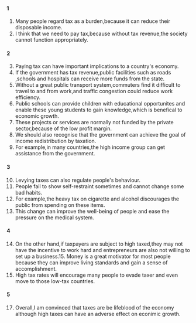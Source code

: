 #### 1
1. Many people regard tax as a burden,because it can reduce their disposable income.
2. I think that we need to pay tax,because without tax revenue,the society cannot function appropriately.

#### 2
3. Paying tax can have important implications to a country's economy.
4. If the government has tax revenue,public facilities such as roads ,schools and hospitals can receive more funds from the state.
5. Without a great public transport system,commuters find it difficult to travel to and from work,and traffic congestion could reduce work efficiency.
6. Public schools can provide children with educational opportunites and enable these young students to gain knowledge,which is benefical to economic growth.
7. These projects or services are normally not funded by the private sector,because of the low profit margin.
8. We should also recognise that the government can achieve the goal of income redistribution by taxation.
9. For example,in many countries,the high income group can get assistance from the government.

#### 3
10. Levying taxes can also regulate people's behaviour.
11. People fail to show self-restraint sometimes and cannot change some bad habits.
12. For example,the heavy tax on cigarette and alcohol  discourages the public from spending on these items.
13. This change can improve the well-being of people and ease the pressure on the medical system.

#### 4
14. On the other hand,if taxpayers are subject to high taxed,they may not have the incentive to work hard and entrepreneurs are also not willing to set up a business.15. Money is a great motivator for most people because they can improve  living standards and gain a sense of accomplishment.
16. High tax rates will encourage many people to evade taxer and even move to those low-tax countries.

#### 5
17. Overall,I am convinced that taxes are be lifeblood of the economy although high taxes can have an adverse effect on econimic growth.

 
